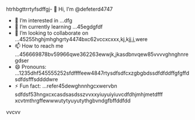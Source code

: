 htrhbgttrrtyfsdffgj- 👋 Hi, I’m @defeterd4747
- 👀 I’m interested in ...dfg
- 🌱 I’m currently learning ...45egdgfdf
- 💞️ I’m looking to collaborate on ...45255hghjmhghgrty4474bxc62vccxcxxx,kj,kjj,j,were
- 📫 How to reach me ...456669878bv59966qwe362263ewwjk,jkasdbnvqew85vvvvghnghnregdser
- 😄 Pronouns: ...1235dhf545555252sfdffffeew4847rtysdfsdfcxzgbgbdssdfdfddffgfgffdsdfdsfffsddddwre
- ⚡ Fun fact: ...refer45dewghnnhgcxwervbn
sdfdsf53hngxcxcasdsasdsszvvxxyiuyuiyiuvcdfdhjmhjmetdfff
xcvtmthrgffewwwutytyuyutythgbvndgfbffddfdd
<!---ddd15345dsfsesessytythtgbvjhm
defeterd/defeterd is a ✨ special ✨ repository because its `README.md` (this file) juyappears on your GitHub profile.366bgfjmydsrewwefdssdsjxcvxcv
You can click the Preview link to take a look at your changes.58mhjhjhg
--->vvcvv
